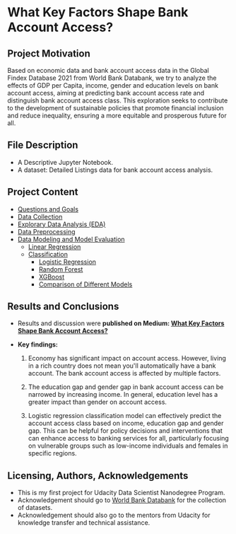 # What Key Factors Shape Bank Account Access?

## Project Motivation
Based on economic data and bank account access data in the Global Findex Database 2021 from World Bank Databank, we try to analyze the effects of GDP per Capita, income, gender and education levels on bank account access, aiming at predicting bank account access rate and distinguish bank account access class. This exploration seeks to contribute to the development of sustainable policies that promote financial inclusion and reduce inequality, ensuring a more equitable and prosperous future for all.

## File Description
- A Descriptive Jupyter Notebook.
- A dataset: Detailed Listings data for bank account access analysis.

## Project Content
- [Questions and Goals](#questions-and-goals)
- [Data Collection](#data-collection)
- [Explorary Data Analysis (EDA)](#eda)
- [Data Preprocessing](#data-preprocessing)
- [Data Modeling and Model Evaluation](#data-modeling-and-model-evaluation)
    - [Linear Regression](#linear-regression)
    - [Classification](#classification)
        - [Logistic Regression](#1-logistic-regression)
        - [Random Forest](#2-random-forest)
        - [XGBoost](#3-xgboost-model)
        - [Comparison of Different Models](#4-comparison-of-different-models)
## Results and Conclusions
- Results and discussion were **published on Medium: [What Key Factors Shape Bank Account Access?](https://medium.com/@wangcy0317/what-key-factors-shape-bank-account-access-dd94b6a4f6f2)**

- **Key findings:**
    1. Economy has significant impact on account access. However, living in a rich country does not mean you'll     automatically have a bank account. The bank account access is affected by multiple factors.
   
    2. The education gap and gender gap in bank account access can be narrowed by increasing income. In general, education level has a greater impact than gender on account access.
   
    3. Logistic regression classification model can effectively predict the account access class based on income, education gap and gender gap. This can be helpful for policy decisions and interventions that can enhance access to banking services for all, particularly focusing on vulnerable groups such as low-income individuals and females in specific regions.

## Licensing, Authors, Acknowledgements
- This is my first project for Udacity Data Scientist Nanodegree Program.
- Acknowledgement should go to [World Bank Databank](https://databank.worldbank.org/) for the collection of datasets.
- Acknowledgement should also go to the mentors from Udacity for knowledge transfer and technical assistance. 
